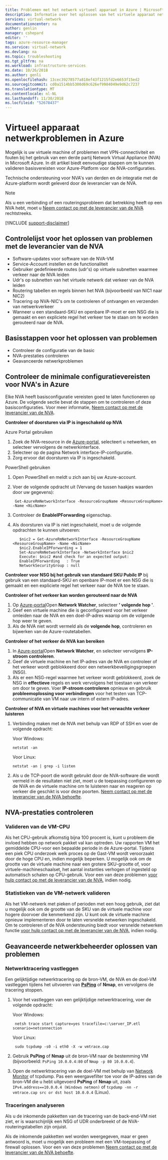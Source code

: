 ```yaml
---
title: Problemen met het netwerk virtueel apparaat in Azure | Microsoft Docs
description: Informatie over het oplossen van het virtuele apparaat netwerkproblemen in Azure.
services: virtual-network
documentationcenter: na
author: genlin
manager: cshepard
editor: ''
tags: azure-resource-manager
ms.service: virtual-network
ms.devlang: na
ms.topic: troubleshooting
ms.tgt_pltfrm: na
ms.workload: infrastructure-services
ms.date: 10/26/2018
ms.author: genli
ms.openlocfilehash: 13cec39278577a818ef43f1215fd2e6653f15ed2
ms.sourcegitcommit: cd0a1514bb5300d69c626ef9984049e9d62c7237
ms.translationtype: MT
ms.contentlocale: nl-NL
ms.lasthandoff: 11/30/2018
ms.locfileid: "52678437"
---
```

#  <a name="network-virtual-appliance-issues-in-azure"></a>Virtueel apparaat netwerkproblemen in Azure

Mogelijk is uw virtuele machine of problemen met VPN-connectiviteit en fouten bij het gebruik van een derde partij Network Virtual Appliance (NVA) in Microsoft Azure. In dit artikel biedt eenvoudige stappen om te kunnen valideren basisvereisten voor Azure-Platform voor de NVA-configuraties.

Technische ondersteuning voor NVA's van derden en de integratie met de Azure-platform wordt geleverd door de leverancier van de NVA. 

> [!NOTE]
> Als u een verbinding of een routeringsprobleem dat betrekking heeft op een NVA hebt, moet u [Neem contact op met de leverancier van de NVA](https://support.microsoft.com/help/2984655/support-for-azure-market-place-for-virtual-machines) rechtstreeks.

[!INCLUDE [support-disclaimer](../../includes/support-disclaimer.md)]

## <a name="checklist-for-troubleshooting-with-nva-vendor"></a>Controlelijst voor het oplossen van problemen met de leverancier van de NVA

- Software-updates voor software van de NVA-VM
- Service-Account instellen en de functionaliteit
- Gebruiker gedefinieerde routes (udr's) op virtuele subnetten waarmee verkeer naar de NVA leiden
- Udr's op subnetten van het virtuele netwerk dat verkeer van de NVA leiden
- Routering tabellen en regels binnen het NVA (bijvoorbeeld van NIC1 naar NIC2)
- Tracering op NVA-NIC's om te controleren of ontvangen en verzenden van netwerkverkeer
- Wanneer u een standaard-SKU en openbare IP-moet er een NSG die is gemaakt en een expliciete regel het verkeer toe te staan om te worden gerouteerd naar de NVA.

## <a name="basic-troubleshooting-steps"></a>Basisstappen voor het oplossen van problemen

- Controleer de configuratie van de basic
- NVA-prestaties controleren
- Geavanceerde netwerkproblemen

## <a name="check-the-minimum-configuration-requirements-for-nvas-on-azure"></a>Controleer de minimale configuratievereisten voor NVA's in Azure

Elke NVA heeft basisconfiguratie vereisten goed te laten functioneren op Azure. De volgende sectie bevat de stappen om te controleren of deze basisconfiguraties. Voor meer informatie, [Neem contact op met de leverancier van de NVA](https://support.microsoft.com/help/2984655/support-for-azure-market-place-for-virtual-machines).

**Controleer of doorsturen via IP is ingeschakeld op NVA**

Azure Portal gebruiken

1.  Zoek de NVA-resource in de [Azure-portal](https://portal.azure.com), selecteert u netwerken, en selecteer vervolgens de netwerkinterface.
2.  Selecteer op de pagina Network interface-IP-configuratie.
3.  Zorg ervoor dat doorsturen via IP is ingeschakeld.

PowerShell gebruiken

1. Open PowerShell en meldt u zich aan bij uw Azure-account.
2. Voer de volgende opdracht uit (Vervang de tussen haakjes waarden door uw gegevens):

        Get-AzureRmNetworkInterface -ResourceGroupName <ResourceGroupName> -Name <NicName>  

3. Controleer de **EnableIPForwarding** eigenschap.
 
4. Als doorsturen via IP is niet ingeschakeld, moet u de volgende opdrachten te kunnen uitvoeren:

          $nic2 = Get-AzureRmNetworkInterface -ResourceGroupName <ResourceGroupName> -Name <NicName>
          $nic2.EnableIPForwarding = 1
          Set-AzureRmNetworkInterface -NetworkInterface $nic2
          Execute: $nic2 #and check for an expected output:
          EnableIPForwarding   : True
          NetworkSecurityGroup : null

**Controleer voor NSG bij het gebruik van standaard SKU Pubilc IP** bij gebruik van een standaard-SKU en openbare IP-moet er een NSG die is gemaakt en een expliciete regel het verkeer naar de NVA toe te staan.

**Controleer of het verkeer kan worden gerouteerd naar de NVA**

1. Op [Azure-portal](https://portal.azure.com)Open **Network Watcher**, selecteer **' volgende hop '**.
2. Geef een virtuele machine die is geconfigureerd voor het verkeer omleiden naar de NVA en een doel-IP-adres waarop om de volgende hop weer te geven. 
3. Als de NVA niet wordt vermeld als de **volgende hop**, controleren en bijwerken van de Azure-routetabellen.

**Controleer of het verkeer de NVA kan bereiken**

1.  In [Azure-portal](https://portal.azure.com)Open **Network Watcher**, en selecteer vervolgens **IP-stroom controleren**. 
2.  Geef de virtuele machine en het IP-adres van de NVA en controleer of het verkeer wordt geblokkeerd door een netwerkbeveiligingsgroepen (NSG).
3.  Als er een NSG-regel waarmee het verkeer wordt geblokkeerd, zoek de NSG in **effectieve** regels en werk vervolgens het toestaan van verkeer om door te geven. Voer **IP-stroom controleren** opnieuw en gebruik **probleemoplossing voor verbindingen** voor het testen van TCP-communicatie van VM naar uw intern of extern IP-adres.

**Controleer of NVA en virtuele machines voor het verwachte verkeer luisteren**

1.  Verbinding maken met de NVA met behulp van RDP of SSH en voer de volgende opdracht:

    Voor Windows:

        netstat -an

    Voor Linux:

        netstat -an | grep -i listen
2.  Als u de TCP-poort die wordt gebruikt door de NVA-software die wordt vermeld in de resultaten niet ziet, moet u de toepassing configureren op de NVA en de virtuele machine om te luisteren naar en reageren op verkeer die geschikt is voor deze poorten. [Neem contact op met de leverancier van de NVA behoefte](https://support.microsoft.com/help/2984655/support-for-azure-market-place-for-virtual-machines).

## <a name="check-nva-performance"></a>NVA-prestaties controleren

### <a name="validate-vm-cpu"></a>Valideren van de VM-CPU

Als het CPU-gebruik afkomstig bijna 100 procent is, kunt u probleem die invloed hebben op network pakket val kan optreden. Uw rapporten VM het gemiddelde CPU-voor een bepaalde periode in de Azure-portal. Tijdens een piek CPU onderzoek welk proces op de Gast-VM wordt veroorzaakt door de hoge CPU en, indien mogelijk beperken. U mogelijk ook om de grootte van de virtuele machine naar een grotere SKU-grootte of, voor virtuele-machineschaalset, het aantal instanties verhogen of ingesteld op automatisch schalen op CPU-gebruik. Voor een van deze problemen [voor hulp contact op met de leverancier van de NVA](https://support.microsoft.com/help/2984655/support-for-azure-market-place-for-virtual-machines), indien nodig.

### <a name="validate-vm-network-statistics"></a>Statistieken van de VM-netwerk valideren 

Als het VM-netwerk met pieken of perioden met een hoog gebruik, ziet dat u mogelijk ook om de grootte van de SKU van de virtuele machine voor hogere doorvoer die kenmerkend zijn. U kunt ook de virtuele machine opnieuw implementeren door te laten versnelde netwerken ingeschakeld. Om te controleren of de NVA ondersteuning biedt voor versnelde netwerken functie [voor hulp contact op met de leverancier van de NVA](https://support.microsoft.com/help/2984655/support-for-azure-market-place-for-virtual-machines), indien nodig.

## <a name="advanced-network-administrator-troubleshooting"></a>Geavanceerde netwerkbeheerder oplossen van problemen

### <a name="capture-network-trace"></a>Netwerktracering vastleggen
Een gelijktijdige netwerktracering op de bron-VM, de NVA en de doel-VM vastleggen tijdens het uitvoeren van **[PsPing](https://docs.microsoft.com/sysinternals/downloads/psping)** of **Nmap**, en vervolgens de tracering stoppen.

1. Voor het vastleggen van een gelijktijdige netwerktracering, voer de volgende opdracht:

    Voor Windows:

        netsh trace start capture=yes tracefile=c:\server_IP.etl scenario=netconnection

    Voor Linux:

        sudo tcpdump -s0 -i eth0 -X -w vmtrace.cap

2. Gebruik **PsPing** of **Nmap** uit de bron-VM naar de bestemming VM (bijvoorbeeld: `PsPing 10.0.0.4:80` of `Nmap -p 80 10.0.0.4`).

3. Open de netwerktracering van de doel-VM met behulp van [Network Monitor](https://www.microsoft.com/download/details.aspx?id=4865) of tcpdump. Pas een weergavefilter toe voor de IP-adres van de bron-VM die u hebt uitgevoerd **PsPing** of **Nmap** uit, zoals `IPv4.address==10.0.0.4 (Windows netmon)` of `tcpdump -nn -r vmtrace.cap src or dst host 10.0.0.4` (Linux).

### <a name="analyze-traces"></a>Traceringen analyseren

Als u de inkomende pakketten van de tracering van de back-end-VM niet ziet, er is waarschijnlijk een NSG of UDR onderbreekt of de NVA-routeringstabellen zijn onjuist.

Als de inkomende pakketten wel worden weergegeven, maar er geen antwoord is, moet u mogelijk een probleem met een VM-toepassing of firewall oplossen. Voor een van deze problemen [Neem contact op met de leverancier van de NVA behoefte](https://support.microsoft.com/help/2984655/support-for-azure-market-place-for-virtual-machines).

